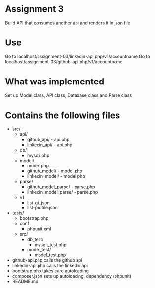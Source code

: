 Assignment 3
===
Build API that consumes another api and renders it in json file

Use
===
Go to localhost/assignment-03/linkedin-api.php/v1/accountname
Go to localhost/assignment-03/github-api.php/v1/accountname

What was implemented
===
Set up Model class, API class, Database class and Parse class

Contains the following files
===
- src/
    - api/
      - github_api/
            - api.php
      - linkedin_api/
            - api.php
    - db/
      - mysqli.php
    - model/
      - model.php
      - github_model/
            - model.php
      - linkedin_model/
            - model.php
    - parse/
      - github_model_parse/
            - parse.php
      - linkedin_model_parse/
            - parse.php
    - v1
      - list-git.json
      - list-profile.json
- tests/
    - bootstrap.php
    - conf
        - phpunit.xml
    - src/
        - db_test/
            - mysqli_test.php
        - model_test/
            - model_test.php
- github-api.php    calls the github api
- linkedin-api.php  calls the linkedin api
- bootstrap.php     takes care autoloading
- composer.json     sets up autoloading, dependency (phpunit)
- README.md
